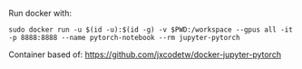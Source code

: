 Run docker with:

```
sudo docker run -u $(id -u):$(id -g) -v $PWD:/workspace --gpus all -it -p 8888:8888 --name pytorch-notebook --rm jupyter-pytorch
```

Container based of:
https://github.com/jxcodetw/docker-jupyter-pytorch
